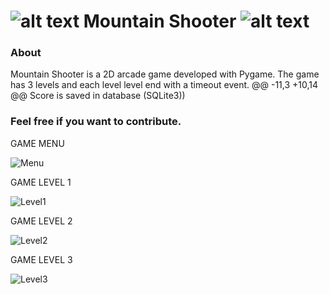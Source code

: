 ![alt text](https://github.com/borinvini/MountainShooter/blob/main/asset/Player1.png?raw=true "Mountain Shooter") Mountain Shooter ![alt text](https://github.com/borinvini/MountainShooter/blob/main/asset/Player1.png?raw=true "Mountain Shooter")
===============


### About

Mountain Shooter is a 2D arcade game developed with Pygame. The game has 3 levels and each level level end with a timeout event.
@@ -11,3 +10,14 @@ Score is saved in database (SQLite3))


### Feel free if you want to contribute.
GAME MENU

![Menu](https://github.com/user-attachments/assets/c9524f59-6ebd-443a-82c0-53b63eb2128f)

GAME LEVEL 1

![Level1](https://github.com/user-attachments/assets/8af63514-178d-44c9-9eb0-299e0aee0933)

GAME LEVEL 2

![Level2](https://github.com/user-attachments/assets/02ca70aa-923f-473a-8994-02a1ad1d028c)

GAME LEVEL 3

![Level3](https://github.com/user-attachments/assets/b7d26bc4-c5b9-4116-8d8f-da375f6694b0)
